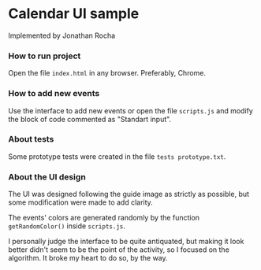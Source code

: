 # Calendar UI sample
Implemented by Jonathan Rocha

### How to run project
Open the file `index.html` in any browser. Preferably, Chrome.

### How to add new events
Use the interface to add new events or open the file `scripts.js` and modify the block of code commented as "Standart input".

### About tests
Some prototype tests were created in the file `tests prototype.txt`.

### About the UI design
The UI was designed following the guide image as strictly as possible, but some modification were made to add clarity.

The events' colors are generated randomly by the function `getRandomColor()` inside `scripts.js`.

I personally judge the interface to be quite antiquated, but making it look better didn't seem to be the point of the activity, so I focused on the algorithm. It broke my heart to do so, by the way.
